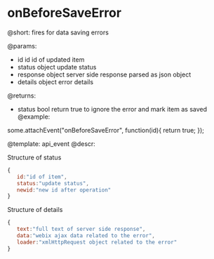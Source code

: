 onBeforeSaveError
=============


@short: fires for data saving errors
	

@params:
- id        id      id of updated item
- status    object   update status
- response	object		server side response parsed as json object
- details	object		error details

@returns:

- status    bool    return true to ignore the error and mark item as saved
@example: 
	
some.attachEvent("onBeforeSaveError", function(id){
    return true;
});

@template:	api_event
@descr:


Structure of status
~~~js
{
   id:"id of item",
   status:"update status",
   newid:"new id after operation"
}
~~~


Structure of details
~~~js
{
   text:"full text of server side response",
   data:"webix ajax data related to the error",
   loader:"xmlHttpRequest object related to the error"
}
~~~